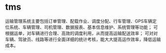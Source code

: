 # tms
运输管理系统主要包括订单管理、配载作业、调度分配、行车管理、GPS车辆定位系统、车辆管理、司机管理、数据报表、基本信息维护、系统管理等功能； 可根据运单，对车辆进行合理、高效的调度利用，从而提高运输配送效率； 可对对车辆、驾驶员、线路等进行全面详细的统计考核，能大大提高运作效率，降低运输成本。
